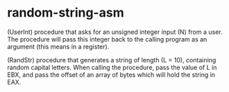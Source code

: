 # random-string-asm

(UserInt) procedure that asks for an unsigned integer input (N) from a user. The procedure will pass this integer back to 
the calling program as an argument (this means in a register).    
 
(RandStr) procedure that generates a string of length (L = 10), containing  random capital letters. When calling the 
procedure, pass the value of L in EBX, and pass the offset of an array of bytes which will hold the string in EAX. 
